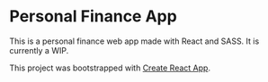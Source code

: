 # Personal Finance App

This is a personal finance web app made with React and SASS. It is currently a WIP. 


This project was bootstrapped with [Create React App](https://github.com/facebook/create-react-app).
